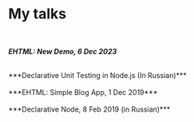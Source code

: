 # My talks
<br>

***EHTML: New Demo, 6 Dec 2023***
<div class="youtube-video no-mt" id="dzrW3D_yIrc"></div>

<br>
***Declarative Unit Testing in Node.js (In Russian)***
<div class="youtube-video no-mt" id="Ptz6kJ3NXGI"></div>

<br>
***EHTML: Simple Blog App, 1 Dec 2019***
<div class="youtube-video no-mt" id="lOf0NkNtWzI"></div>

</br>
***Declarative Node, 8 Feb 2019 (in Russian)***
<div class="youtube-video no-mt" id="xFLtvL-r34c"></div>
